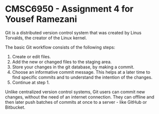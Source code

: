 # CMSC6950 - Assignment 4 for Yousef Ramezani
Git is a distributed version control system that was created by Linus 
Torvalds, the creator of the Linux kernel.

The basic Git workflow consists of the following steps:
1. Create or edit files. 
2. Add the new or changed files to the staging area. 
3. Store your changes in the git database, by making a commit.
4. Choose an informative commit message. This helps at a later time to 
   find specific commits and to understand the intention of the changes.
5. Continue at step 1.

Unlike centralized version control systems, Git users can commit new 
changes, without the need of an internet connection. They can offline 
and then later push batches of commits at once to a server - like GitHub 
or Bitbucket.

